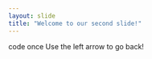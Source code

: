 ```yaml
---
layout: slide
title: "Welcome to our second slide!"
---
```

code once
Use the left arrow to go back!
